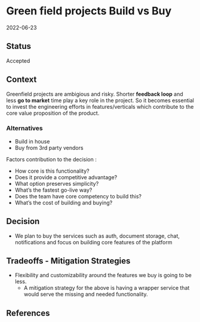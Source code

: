 # Green field projects Build vs Buy 
2022-06-23

## Status
Accepted 

## Context
Greenfield projects are ambigious and risky. Shorter **feedback loop** and less **go to market** time play a key role in the project. So it becomes essential to invest the engineering efforts in features/verticals which contribute to the core value proposition of the product. 

### Alternatives

* Build in house
* Buy from 3rd party vendors

Factors contribution to the decision :
* How core is this functionality?
* Does it provide a competitive advantage?
* What option preserves simplicity?
* What’s the fastest go-live way?
* Does the team have core competency to build this?
* What’s the cost of building and buying? 
## Decision
* We plan to buy the services such as auth, document storage, chat, notifications and focus on building core features of the platform


## Tradeoffs - Mitigation Strategies

* Flexibility and customizability around the features we buy is going to be less. 
  * A mitigation strategy for the above is having a wrapper service that would serve the missing and needed functionality.



## References


